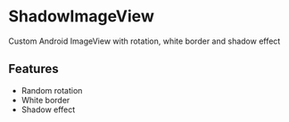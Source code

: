 ShadowImageView
===============

Custom Android ImageView with rotation, white border and shadow effect

Features
--------

  - Random rotation
  - White border
  - Shadow effect